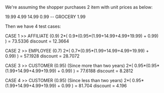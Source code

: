 We're assuming the shopper purchases 2 item with unit prices as below:

19.99
4.99
14.99
0.99 -- GROCERY
1.99

Then we have 4 test cases:

CASE 1 >> AFFILIATE (0.9)
2*( 0.9*(0.95*(1.99+14.99+4.99+19.99) + 0.99) ) = 73.5336
discount = 12.3664

CASE 2 >> EMPLOYEE (0.7)
2*( 0.7*(0.95*(1.99+14.99+4.99+19.99) + 0.99) ) = 57.1928
discount = 28.7072

CASE 3 >> CUSTOMER (0.95) (Since more than two years)
2*( 0.95*(0.95*(1.99+14.99+4.99+19.99) + 0.99) ) = 77.6188
discount = 8.2812

CASE 4 >> CUSTOMER (0.95) (Since less than two years)
2*( 0.95*(1.99+14.99+4.99+19.99) + 0.99 ) = 81.704
discount = 4.196
